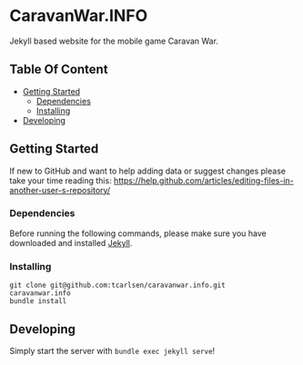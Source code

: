 # CaravanWar.INFO

Jekyll based website for the mobile game Caravan War.

## Table Of Content

 * [Getting Started](#getting-started)
    + [Dependencies](#dependencies)
    + [Installing](#installing)
  * [Developing](#developing)

## Getting Started

If new to GitHub and want to help adding data or suggest changes please take your time reading this: https://help.github.com/articles/editing-files-in-another-user-s-repository/

### Dependencies

Before running the following commands, please make sure you have downloaded and installed [Jekyll](https://jekyllrb.com/docs/installation/).

### Installing

```shell
git clone git@github.com:tcarlsen/caravanwar.info.git
caravanwar.info
bundle install
```

## Developing

Simply start the server with `bundle exec jekyll serve`!
